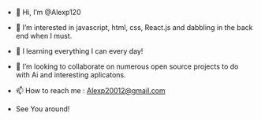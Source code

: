 - 👋 Hi, I’m @Alexp120
- 👀 I’m interested in javascript, html, css, React.js and dabbling in the back end when I must.
- 🌱 I learning everything I can every day!
- 💞️ I’m looking to collaborate on numerous open source projects to do with Ai and interesting aplicatons.
- 📫 How to reach me : Alexp20012@gmail.com

- See You around!

<!---
Alexp120/Alexp120 is a ✨ special ✨ repository because its `README.md` (this file) appears on your GitHub profile.
You can click the Preview link to take a look at your changes.
--->
